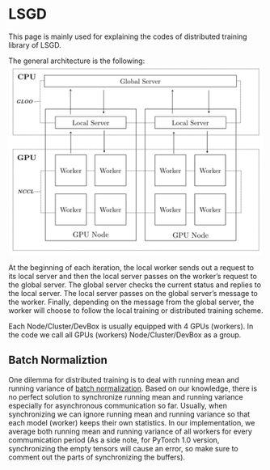 # LSGD
This page is mainly used for explaining the codes of distributed training library of LSGD.

The general architecture is the following:
![](./dist_arch.png)

At the beginning of each iteration, the local worker sends out a request to its local server and
then the local server passes on the worker’s request to the global server. The global server checks the
current status and replies to the local server. The local server passes on the global server’s message
to the worker. Finally, depending on the message from the global server, the worker will choose to
follow the local training or distributed training scheme.

Each Node/Cluster/DevBox is usually equipped with 4 GPUs (workers). In the code we call all GPUs (workers) Node/Cluster/DevBox as a group.

## Batch Normaliztion
One dilemma for distributed training is to deal with running mean and running variance of [batch normalization](https://arxiv.org/abs/1502.03167). Based on our knowledge, there is no perfect solution to synchronize running mean and running variance especially for asynchronous communication so far. Usually, when synchronizing we can ignore running mean and running variance so that each model (worker) keeps their own statistics. In our implementation, we average both running mean and running variance of all workers for every commumication period (As a side note, for PyTorch 1.0 version, synchronizing the empty tensors will cause an error, so make sure to comment out the parts of synchronizing the buffers).
